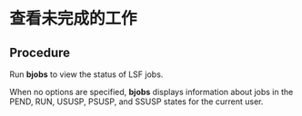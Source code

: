 # 查看未完成的工作

## Procedure

Run **bjobs** to view the status of LSF jobs.

When no options are specified, **bjobs** displays information about jobs in the PEND, RUN, USUSP, PSUSP, and SSUSP states for the current user.